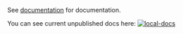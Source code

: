 See [documentation](https://docs.rs/twitch_oauth2) for documentation.

You can see current unpublished docs here: [![local-docs]](https://twitch-rs.github.io/twitch_oauth2/twitch_oauth2)

[local-docs]: https://img.shields.io/github/workflow/status/twitch-rs/twitch_oauth2/github%20pages/main?label=docs&style=flat-square&event=push

